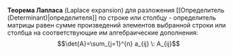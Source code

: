 **Теорема Лапласа** (Laplace expansion) для разложения [[Определитель (Determinant)|определителя]] по строке или столбцу - определитель матрицы равен сумме произведений элементов выбранной строки или столбца на соответствующие им алгебраические дополнения:$$\det{A}=\sum_{j=1}^{n} a_{ij} \: A_{ij}$$